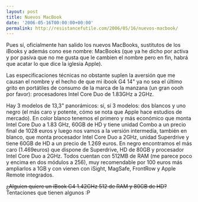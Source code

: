 ```yaml
---
layout: post
title: Nuevos MacBook
date: '2006-05-16T00:00:00+00:00'
permalink: http://resistancefutile.com/2006/05/16/nuevos-macbook/
---
```

<a href="http://www.apple.com/es/macbook/macbook.html"><img style="float:right; margin:0 0 10px 10px;cursor:pointer; cursor:hand;" src="http://photos1.blogger.com/blogger/6639/1972/320/mb-isight-white-050906.jpg" border="0" alt="" /></a>Pues sí, oficialmente han salido los nuevos MacBooks, sustitutos de los iBooks y además cono ese nombre: MacBooks (que ya he dicho por activa y por pasiva que no me gusta que le cambien el nombre pero en fin, habrá que acatar lo que dice la iglesia Apple).

Las especificaciones técnicas no obstante suplen la aversión que me causan el nombre y el hecho de que mi ibook G4 14" ya no sea el último grito en portátiles de consumo de la marca de la manzana (un gran oooh por favor): procesadores Intel Core Duo de 1.83GHz  a 2GHz. 

Hay 3 modelos de 13,3" panorámicos: sí, sí 3 modelos: dos blancos y uno negro (el más caro y potente, cómo se nota que Apple hace estudios de mercado). En color blanco tenemos el primero y más económico que monta Intel Core Duo a 1.83 GHz, 60GB de HD y tiene unidad Combo a un precio final de 1028 euros y luego nos vamos a la versión intermedia, también en blanco, que monta procesador Intel Core Duo a 2GHz, unidad Superdrive y tiene 60GB de HD a un precio de 1.269 euros. En negro encontramos el más caro (1.469euros) que dispone de Superdrive, HD de 80GB y procesador Intel Core Duo a 2GHz. Todos cuentan con 512MB de RAM (me parece poco y encima en dos módulos a 256), muy recomendable por 100 euros más ampliarlos a 1GB y con vienen con iSight, MagSafe, FrontRow y Apple Remote integrados.

<s>¿Alguien quiere un iBook G4 1.42GHz 512 de RAM y 80GB de HD?</s> Tentaciones que tienen algunos :P
